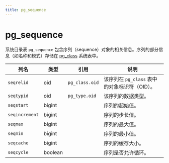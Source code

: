 ```yaml
---
title: pg_sequence
---
```


# pg_sequence

系统目录表 `pg_sequence` 包含序列（sequence）对象的相关信息。序列的部分信息（如名称和模式）存储在 [pg_class](./pg-class.md) 系统表中。

| 列名         | 类型       | 引用                  | 说明                     |
|--------------|------------|-----------------------|--------------------------|
| `seqrelid`   | oid        | `pg_class.oid`        | 该序列在 `pg_class` 表中的对象标识符（OID）。 |
| `seqtypid`   | oid        | `pg_type.oid`         | 该序列的数据类型。       |
| `seqstart`   | bigint     |                       | 序列的起始值。           |
| `seqincrement` | bigint   |                       | 序列的步长值。           |
| `seqmax`     | bigint     |                       | 序列的最大值。           |
| `seqmin`     | bigint     |                       | 序列的最小值。           |
| `seqcache`   | bigint     |                       | 序列的缓存大小。         |
| `seqcycle`   | boolean    |                       | 序列是否允许循环。       |
